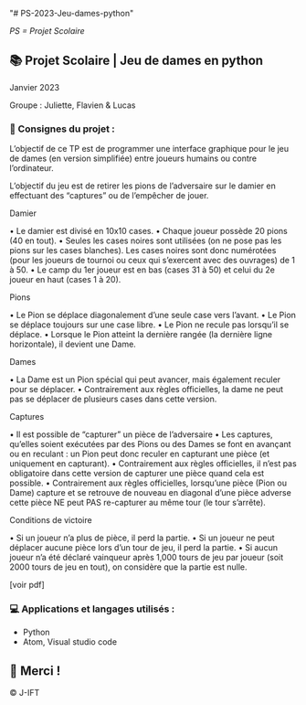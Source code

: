 "# PS-2023-Jeu-dames-python" 

*PS = Projet Scolaire*

## 📚 Projet Scolaire | Jeu de dames en python

Janvier 2023

Groupe : Juliette, Flavien & Lucas

### 📌 Consignes du projet :
L’objectif de ce TP est de programmer une interface graphique pour le jeu de dames (en version simplifiée) entre joueurs humains ou contre l’ordinateur.

L’objectif du jeu est de retirer les pions de l’adversaire sur le damier en effectuant des “captures” ou de l’empêcher de jouer.

Damier

• Le damier est divisé en 10x10 cases.
• Chaque joueur possède 20 pions (40 en tout).
• Seules les cases noires sont utilisées (on ne pose pas les pions sur les cases blanches). Les cases noires sont donc numérotées (pour les joueurs de tournoi ou ceux qui s’exercent avec des ouvrages) de 1 à 50.
• Le camp du 1er joueur est en bas (cases 31 à 50) et celui du 2e joueur en haut (cases 1 à 20).

Pions

• Le Pion se déplace diagonalement d’une seule case vers l’avant.
• Le Pion se déplace toujours sur une case libre.
• Le Pion ne recule pas lorsqu’il se déplace.
• Lorsque le Pion atteint la dernière rangée (la dernière ligne horizontale), il devient une Dame.

Dames

• La Dame est un Pion spécial qui peut avancer, mais également reculer pour se déplacer.
• Contrairement aux règles officielles, la dame ne peut pas se déplacer de plusieurs cases dans cette version.

Captures

• Il est possible de “capturer” un pièce de l’adversaire
• Les captures, qu’elles soient exécutées par des Pions ou des Dames se font en avançant ou en
reculant : un Pion peut donc reculer en capturant une pièce (et uniquement en capturant).
• Contrairement aux règles officielles, il n’est pas obligatoire dans cette version de
capturer une pièce quand cela est possible.
• Contrairement aux règles officielles, lorsqu’une pièce (Pion ou Dame) capture et se
retrouve de nouveau en diagonal d’une pièce adverse cette pièce NE peut PAS re-capturer
au même tour (le tour s’arrête).

Conditions de victoire

• Si un joueur n’a plus de pièce, il perd la partie.
• Si un joueur ne peut déplacer aucune pièce lors d’un tour de jeu, il perd la partie.
• Si aucun joueur n’a été déclaré vainqueur après 1,000 tours de jeu par joueur (soit 2000
tours de jeu en tout), on considère que la partie est nulle.

[voir pdf]


### 💻 Applications et langages utilisés :

+ Python
+ Atom, Visual studio code



## 🌸 Merci !
© J-IFT
